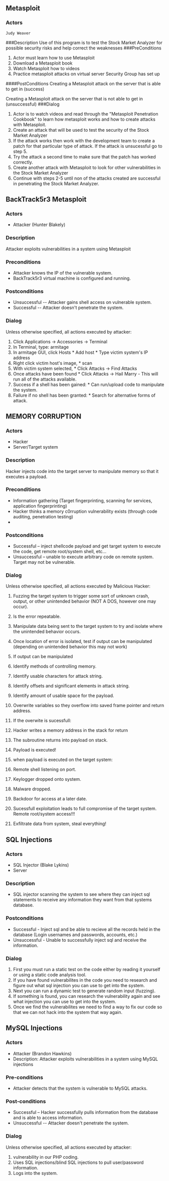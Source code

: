 ## Metasploit
### Actors 
    Judy Weaver
###Description
Use of this program is to test the Stock Market Analyzer for possible security 
risks and help correct the weaknesses
###PreConditions
1.  Actor must learn how to use Metasploit
2.	Download a Metasploit book
3.	Watch Metasploit how to videos
4.	Practice metasploit attacks on virtual server Security Group has set up

####PostConditions
Creating a Metasploit attack on the server that is able to get in (success)

Creating a Metasploit attack on the server that is not able to get in (unsuccessful)
###Dialog
1. Actor is to watch videos and read through the "Metasploit Penetration Cookbook" to learn 
    how metasploit works and how to create attacks with Metasploit. 
2. Create an attack that will be used to test the security of
	the Stock Market Analyzer
3. If the attack works then work with the development team to create a patch 
	for that particular type of attack. If the attack is unsucessful go to step 5. 
4. Try the attack a second time to make sure that the patch has worked correctly.
5. Create another attack with Metasploit to look for other vulnerabilities in the
	Stock Market Analyzer
6. Continue with steps 2-5 until non of the attacks created are successful in penetrating
	the Stock Market Analyzer.

## BackTrack5r3 Metasploit

### Actors
* Attacker (Hunter Blakely)

### Description
Attacker exploits vulnerabilities in a system using Metasploit

### Preconditions
* Attacker knows the IP of the vulnerable system.
* BackTrack5r3 virtual machine is configured and running.

### Postconditions
* Unsuccessful -- Attacker gains shell access on vulnerable system.
* Successful -- Attacker doesn't penetrate the system.

### Dialog
Unless otherwise specified, all actions executed by attacker:

1. Click Applications -> Accessories -> Terminal
2. In Terminal, type: armitage
3. In armitage GUI, click Hosts
        * Add host
        * Type victim system's IP address
4. Right click victim host's image,
        * scan
5. With victim system selected,
        * Click Attacks -> Find Attacks
6. Once attacks have been found
        * Click Attacks -> Hail Marry
                - This will run all of the attacks available.
7. Success if a shell has been gained:
        * Can run/upload code to manipulate the system.
8. Failure if no shell has been granted:
        * Search for alternative forms of attack.


## MEMORY C0RRUPTION
 
### Actors
* Hacker
* Server/Target system
 
### Description
Hacker injects code into the target server to manipulate memory so that it executes a payload.
 
### Preconditions
* Information gathering (Target fingerprinting, scanning for services, application fingerprinting)
* Hacker thinks a memory c0rruption vulnerability exists (through code auditing, penetration testing)
* 
 
### Postconditions
* Successful – inject shellcode payload and get target system to execute the code, get remote root/system shell, etc...
* Unsuccessful – unable to execute arbitrary code on remote system. Target may not be vulnerable.
 
### Dialog
Unless otherwise specified, all actions executed by Malicious Hacker:
 
1. Fuzzing the target system to trigger some sort of unknown crash, output, or other unintended behavior (NOT A DOS, however one may occur).
2. Is the error repeatable.
3. Manipulate data being sent to the target system to try and isolate where the unintended behavior occurs.
4. Once location of error is isolated, test if output can be manipulated (depending on unintended behavior this may not work)
5. If output can be manipulated
  1. Identify methods of controlling memory.
  2. Identify usable characters for attack string.
  3. Identify offsets and significant elements in attack string.
6. Identify amount of usable space for the payload.
7. Overwrite variables so they overflow into saved frame pointer and return address.
8. If the overwite is sucessfull:
  1. Hacker writes a memory address in the stack for return
  2. The subroutine returns into payload on stack.
  3. Payload is executed!
8. when payload is executed on the target system:
  1. Remote shell listening on port.
  2. Keylogger dropped onto system.
  3. Malware dropped.
  4. Backdoor for access at a later date.

9. Sucessfull exploitation leads to full compromise of the target system.  Remote root/system access!!!
10. Exfiltrate data from system, steal everything!

## SQL Injections

### Actors
* SQL Injector (Blake Lykins)
* Server

### Description
* SQL injector scanning the system to see where they can inject sql statements to receive any information they want from that systems database.

### Postconditions
* Successful - Inject sql and be able to recieve all the records held in the database (Login usernames and passwords, accounts, etc.)
* Unsuccessful - Unable to successfully inject sql and receive the information.

### Dialog

1. First you must run a static test on the code either by reading it yourself or using a static code analysis tool.
2. If you have found vulnerabilites in the code you need to research and figure out what sql injection you can use to get into the system.
3. Next you can run a dynamic test to generate random input (fuzzing). 
4. If something is found, you can research the vulnerability again and see what injection you can use to get into the system.
5. Once we find the vulnerabilites we need to find a way to fix our code so that we can not hack into the system that way again.


## MySQL Injections

### Actors
* Attacker (Brandon Hawkins)
* Description: Attacker exploits vulnerabilities in a system using MySQL injections

### Pre-conditions
* Attacker detects that the system is vulnerable to MySQL attacks.

### Post-conditions
* Successful – Hacker successfully pulls information from the database and is able to access information.
* Unsuccessful -- Attacker doesn't penetrate the system.

### Dialog
Unless otherwise specified, all actions executed by attacker:

1. vulnerability in our PHP coding.
2. Uses SQL injections/blind SQL injections to pull user/password information.
3. Logs into the system.
